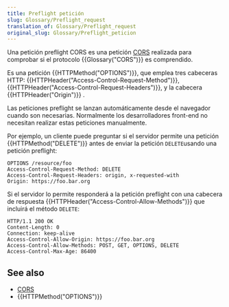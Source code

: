 ```yaml
---
title: Preflight petición
slug: Glossary/Preflight_request
translation_of: Glossary/Preflight_request
original_slug: Glossary/Preflight_peticion
---
```

Una petición preflight CORS es una petición [CORS](/es/docs/Glossary/CORS) realizada para comprobar si el protocolo {{Glossary("CORS")}} es comprendido.

Es una petición {{HTTPMethod("OPTIONS")}}, que emplea tres cabeceras HTTP: {{HTTPHeader("Access-Control-Request-Method")}}, {{HTTPHeader("Access-Control-Request-Headers")}}, y la cabecera {{HTTPHeader("Origin")}} .

Las peticiones preflight se lanzan automáticamente desde el navegador cuando son necesarias. Normalmente los desarrolladores front-end no necesitan realizar estas peticiones manualmente.

Por ejemplo, un cliente puede preguntar si el servidor permite una petición {{HTTPMethod("DELETE")}} antes de enviar la petición `DELETE`usando una petición preflight:

    OPTIONS /resource/foo
    Access-Control-Request-Method: DELETE
    Access-Control-Request-Headers: origin, x-requested-with
    Origin: https://foo.bar.org

Si el servidor lo permite responderá a la petición preflight con una cabecera de respuesta {{HTTPHeader("Access-Control-Allow-Methods")}} que incluirá el método `DELETE`:

    HTTP/1.1 200 OK
    Content-Length: 0
    Connection: keep-alive
    Access-Control-Allow-Origin: https://foo.bar.org
    Access-Control-Allow-Methods: POST, GET, OPTIONS, DELETE
    Access-Control-Max-Age: 86400

## See also

- [CORS](/es/docs/Glossary/CORS)
- {{HTTPMethod("OPTIONS")}}
